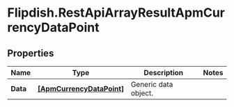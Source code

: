 # Flipdish.RestApiArrayResultApmCurrencyDataPoint

## Properties

Name | Type | Description | Notes
------------ | ------------- | ------------- | -------------
**Data** | [**[ApmCurrencyDataPoint]**](ApmCurrencyDataPoint.md) | Generic data object. | 


